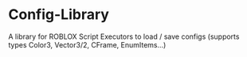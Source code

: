 # Config-Library
A library for ROBLOX Script Executors to load / save configs (supports types Color3, Vector3/2, CFrame, EnumItems...)
